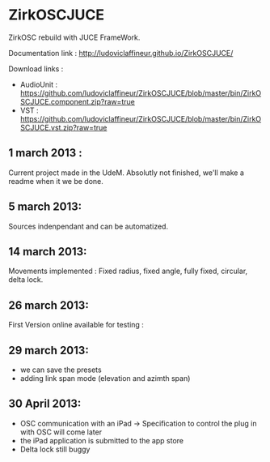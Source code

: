 ZirkOSCJUCE
===========

ZirkOSC rebuild with JUCE FrameWork.

Documentation link : http://ludoviclaffineur.github.io/ZirkOSCJUCE/

Download links :

- AudioUnit :
			https://github.com/ludoviclaffineur/ZirkOSCJUCE/blob/master/bin/ZirkOSCJUCE.component.zip?raw=true
- VST :
			https://github.com/ludoviclaffineur/ZirkOSCJUCE/blob/master/bin/ZirkOSCJUCE.vst.zip?raw=true


1 march 2013 :
--------------
Current project made in the UdeM. Absolutly not finished, we'll make a readme when it we be done.

5 march 2013:
-------------
Sources indenpendant and can be automatized.

14 march 2013:
--------------
Movements implemented : Fixed radius, fixed angle, fully fixed, circular, delta lock.

26 march 2013:
--------------
First Version online available for testing :

29 march 2013:
--------------
 - we can save the presets
 - adding link span mode (elevation and azimth span)

30 April 2013:
--------------
 - OSC communication with an iPad -> Specification to control the plug in with OSC will come later
 - the iPad application is submitted to the app store
 - Delta lock still buggy
